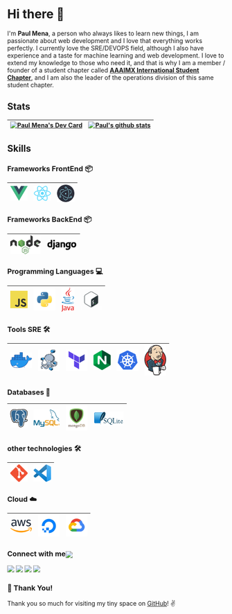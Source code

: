 # Hi there 👋

I'm **Paul Mena**, a person who always likes to learn new things, I am passionate about web development and I love that everything works perfectly.
I currently love the SRE/DEVOPS field, although I also have experience and a taste for machine learning and web development.
I love to extend my knowledge to those who need it, and that is why I am a member
/ founder of a student chapter called **[AAAIMX International Student Chapter](https://aaaimx.org/)**, and I am also the leader of the operations division of this same student chapter.

## Stats

|<a href="https://app.daily.dev/PAUL_SPARTAN"><img src="https://api.daily.dev/devcards/ed9d70f4f8c945c79b7e9383aa7ed6e8.png?r=82s" width="400" alt="Paul Mena's Dev Card"/></a>| [![Paul's github stats](https://github-readme-stats.vercel.app/api?username=paulspartan14&show_icons=true&theme=tokyonight&?count_private=true&hide=["issues"])](https://github.com/paulspartan14/github-readme-stats) | 
| -------------------------------------------------------------------------- | ---------------------------------------------------------------------------- |

</nobr>

## Skills

### Frameworks FrontEnd :package:

| [<img src="assets/vue.png" alt="vue logo" width="40">](https://vuejs.org/)| [<img src="assets/react.png" alt="react logo" width="40">](https://es.reactjs.org/) | [<img src="assets/electron.png" alt="electron logo" width="40">](https://www.electronjs.org//) |
| -------------------------------------------------------------------------- | ---------------------------------------------------------------------------- | -------------------------------------------------------------------------- |


### Frameworks BackEnd :package:

| [<img src="assets/nodejs.png" alt="node logo" width="70">](https://nodejs.org/es/) | [<img src="assets/django.png" alt="django logo" width="70">](https://www.djangoproject.com/)
| ---------------------------------------------------------------------------------- | --------------------------------------------------------------------------- | 


### Programming Languages :computer:

| [<img src="assets/javascript.png" alt="js logo" width="40">](https://developer.mozilla.org/en-US/docs/Web/JavaScript) | [<img src="assets/python.png" alt="python logo" width="50">](https://www.python.org/) | [<img src="assets/java.png" alt="ts logo" width="30">](https://www.java.com/es/) | [<img src="assets/bash.png" alt="bash logo" width="50">](https://www.gnu.org/software/bash/) |
| --------------------------------------------------------------------------------------------------------------------- | ------------------------------------------------------------------------------------- | -------------------------------------------------------------------------------- | --------------------------------------------------------------------------- | 

### Tools SRE  :hammer_and_wrench:

| [<img src="assets/docker.png" alt="docker logo" width="50">](https://www.docker.com/) | [<img src="assets/docker-compose-mini.png" alt="compose logo" width="50">](https://docs.docker.com/compose/) | [<img src="assets/terraform.png" alt="terraform logo" width="50">](https://www.terraform.io/) | [<img src="assets/nginx.png" alt="nginx logo" width="40">](https://www.nginx.com/) | [<img src="assets/kubernetes01.png" alt="kubernetes logo" width="50">](https://kubernetes.io/es/docs/concepts/overview/what-is-kubernetes/)  | [<img src="assets/jenkins.png" alt="jenkins logo" width="50">](https://www.jenkins.io/)  | 
| --------------------------------------------------------------------------------------------------------------------- | ------------------------------------------------------------------------------------- | -------------------------------------------------------------------------------- | --------------------------------------------------------------------------- | -------------------------------------------------------------------------------------------- |-------------------------------------------------------------------------------------------- |


### Databases :floppy_disk:

| [<img src="assets/postgres.svg" alt="postgres logo" width="40">](https://www.postgresql.org/) | [<img src="assets/mysql.png" alt="mysql logo" width="60">](https://www.mysql.com/) | [<img src="assets/mongo.png" alt="mongo logo" width="50">](https://www.mongodb.com/es) | [<img src="assets/sqlite.png" alt="sqlite logo" width="70">](https://www.sqlite.org/index.html) |
| --------------------------------------------------------------------------------------------- | ---------------------------------------------------------------------------------- | -------------------------------------------------------------------------------------- | ----------------------------------------------------------------------------------------------- |


### other technologies :hammer_and_wrench:

| [<img src="assets/git.png" alt="git logo" width="40">](https://git-scm.com/) | [<img src="assets/vscode.png" width="40">](https://code.visualstudio.com/)
| ---------------------------------------------------------------------------- | -------------------------------------------------------------------------- | 


### Cloud :cloud:

| [<img src="assets/aws.png" alt="aws logo" width="50">](https://aws.amazon.com/) | [<img src="assets/digitalocean.jpeg" alt="do logo" width="50">](https://www.digitalocean.com/) | [<img src="assets/google-cloud.png" alt="gc logo" width="50">](https://cloud.google.com/?hl=es_419) |
| ------------------------------------------------------------------------------- | ---------------------------------------------------------------------------------------------- | --------------------------------------------------------------------------------- |
<h3>Connect with me<img align="center" src="https://github.com/rajput2107/rajput2107/blob/master/Assets/Handshake.gif" height="33px" /></h3>

[<img src="https://img.shields.io/badge/linkedin-%230077B5.svg?&style=for-the-badge&logo=linkedin&logoColor=white" />](https://www.linkedin.com/in/paulmena14/) [<img src = "https://img.shields.io/badge/instagram-%23E4405F.svg?&style=for-the-badge&logo=instagram&logoColor=white">](https://www.instagram.com/paulmena14/)  [<img src ="https://img.shields.io/badge/portfolio-web-%23.svg?&style=for-the-badge&logo=&logoColor=white%22">](https://paul.carmesiservices.com/) [<img src ="https://img.shields.io/badge/twitch-%239146FF.svg?&style=for-the-badge&logo=twitch&logoColor=white">](https://twitch.tv/paul_spartan) 

### :hugs: Thank You!

Thank you so much for visiting my tiny space on [GitHub](https://github.com/paulspartan14)! :v:
